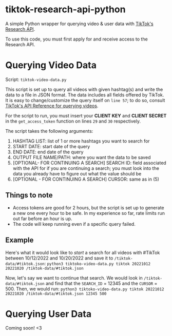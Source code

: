 # tiktok-research-api-python
A simple Python wrapper for querying video & user data with [TikTok's Research API](https://developers.tiktok.com/products/research-api/).

To use this code, you must first apply for and receive access to the Research API. 

# Querying Video Data
Script: `tiktok-video-data.py`

This script is set up to query all videos with given hashtag(s) and write the data to a file in JSON format. The data includes all fields offered by TikTok.
It is easy to change/customize the query itself on `line 57`; to do so, consult [TikTok's API Reference for querying videos](https://developers.tiktok.com/doc/research-api-specs-query-videos/).

For the script to run, you must insert your **CLIENT KEY** and **CLIENT SECRET** in the `get_access_token` function on lines `29` and  `30` respectively. 

The script takes the following arguments: 
1. HASHTAG LIST: list of 1 or more hashtags you want to search for
2. START DATE: start date of the query
3. END DATE: end date of the query
4. OUTPUT FILE NAME/PATH: where you want the data to be saved
5. [OPTIONAL- FOR CONTINUING A SEARCH] SEARCH ID: field associated with the API for if you are continuing a search; you must look into the data you already have to figure out what the value should be
6. [OPTIONAL - FOR CONTINUING A SEARCH] CURSOR: same as in (5)

## Things to note 
* Access tokens are good for 2 hours, but the script is set up to generate a new one every hour to be safe. In my experience so far, rate limits run out far before an hour is up.
* The code will keep running even if a specific query failed. 

## Example
Here's what it would look like to _start_ a search for all videos with #TikTok between 10/12/2022 and 10/20/2022 and save it to `/tiktok-data/#tiktok.json`: 
`python3 tiktoko-video-data.py tiktok 20221012 20221020 /tiktok-data/#tiktok.json`

Now, let's say we want to continue that search. We would look in `/tiktok-data/#tiktok.json` and find that the `SEARCH_ID` = 12345 and the `CURSOR` = 500. Then, we would run: 
`python3 tiktoko-video-data.py tiktok 20221012 20221020 /tiktok-data/#tiktok.json 12345 500`

# Querying User Data
Coming soon! <3
